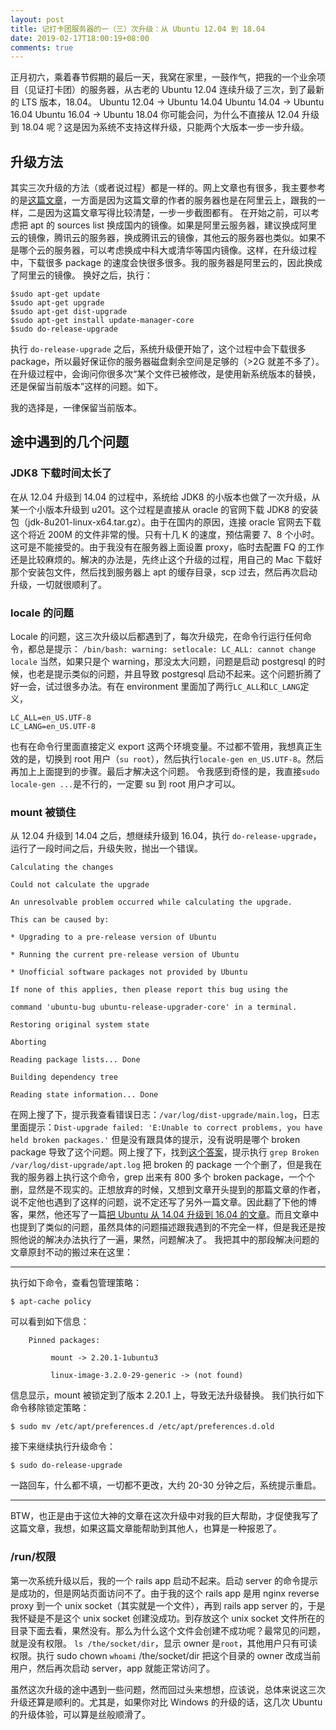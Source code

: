 ```yaml
---
layout: post
title: 记打卡团服务器的一（三）次升级：从 Ubuntu 12.04 到 18.04
date: 2019-02-17T18:00:19+08:00
comments: true
---
```


正月初六，乘着春节假期的最后一天，我窝在家里，一鼓作气，把我的一个业余项目（见证打卡团）的服务器，从古老的 Ubuntu 12.04 连续升级了三次，到了最新的 LTS 版本，18.04。
Ubuntu 12.04 -\> Ubuntu 14.04
Ubuntu 14.04 -\> Ubuntu 16.04
Ubuntu 16.04 -\> Ubuntu 18.04
你可能会问，为什么不直接从 12.04 升级到 18.04 呢？这是因为系统不支持这样升级，只能两个大版本一步一步升级。

## 升级方法

其实三次升级的方法（或者说过程）都是一样的。网上文章也有很多，我主要参考的是[这篇文章](https://www.mobibrw.com/2016/3789)，一方面是因为这篇文章的作者的服务器也是在阿里云上，跟我的一样，二是因为这篇文章写得比较清楚，一步一步截图都有。
在开始之前，可以考虑把 apt 的 sources list 换成国内的镜像。如果是阿里云服务器，建议换成阿里云的镜像，腾讯云的服务器，换成腾讯云的镜像，其他云的服务器也类似。如果不是哪个云的服务器，可以考虑换成中科大或清华等国内镜像。这样，在升级过程中，下载很多 package 的速度会快很多很多。我的服务器是阿里云的，因此换成了阿里云的镜像。
换好之后，执行：

```
$sudo apt-get update
$sudo apt-get upgrade
$sudo apt-get dist-upgrade
$sudo apt-get install update-manager-core
$sudo do-release-upgrade
```

执行 `do-release-upgrade` 之后，系统升级便开始了，这个过程中会下载很多 package，所以最好保证你的服务器磁盘剩余空间是足够的（\>2G 就差不多了）。
在升级过程中，会询问你很多次“某个文件已被修改，是使用新系统版本的替换，还是保留当前版本”这样的问题。如下。

我的选择是，一律保留当前版本。

## 途中遇到的几个问题

### JDK8 下载时间太长了

在从 12.04 升级到 14.04 的过程中，系统给 JDK8 的小版本也做了一次升级，从某一个小版本升级到 u201。这个过程是直接从 oracle 的官网下载 JDK8 的安装包（jdk-8u201-linux-x64.tar.gz）。由于在国内的原因，连接 oracle 官网去下载这个将近 200M 的文件非常的慢。只有十几 K 的速度，预估需要 7、8 个小时。这可是不能接受的。由于我没有在服务器上面设置 proxy，临时去配置 FQ 的工作还是比较麻烦的。解决的办法是，先终止这个升级的过程，用自己的 Mac 下载好那个安装包文件，然后找到服务器上 apt 的缓存目录，scp 过去，然后再次启动升级，一切就很顺利了。

### locale 的问题

Locale 的问题，这三次升级以后都遇到了，每次升级完，在命令行运行任何命令，都总是提示：
`/bin/bash: warning: setlocale: LC_ALL: cannot change locale`
当然，如果只是个 warning，那没太大问题，问题是启动 postgresql 的时候，也老是提示类似的问题，并且导致 postgresql 启动不起来。这个问题折腾了好一会，试过很多办法。有在 environment 里面加了两行`LC_ALL`和`LC_LANG`定义，

    LC_ALL=en_US.UTF-8
    LC_LANG=en_US.UTF-8

也有在命令行里面直接定义 export 这两个环境变量。不过都不管用，我想真正生效的是，切换到 root 用户（`su root`），然后执行`locale-gen en_US.UTF-8`。然后再加上上面提到的步骤。最后才解决这个问题。
令我感到奇怪的是，我直接`sudo locale-gen ...`是不行的，一定要 su 到 root 用户才可以。

### mount 被锁住

从 12.04 升级到 14.04 之后，想继续升级到 16.04，执行 `do-release-upgrade`，运行了一段时间之后，升级失败，抛出一个错误。

    Calculating the changes

    Could not calculate the upgrade

    An unresolvable problem occurred while calculating the upgrade.

    This can be caused by:

    * Upgrading to a pre-release version of Ubuntu

    * Running the current pre-release version of Ubuntu

    * Unofficial software packages not provided by Ubuntu

    If none of this applies, then please report this bug using the

    command 'ubuntu-bug ubuntu-release-upgrader-core' in a terminal.

    Restoring original system state

    Aborting

    Reading package lists... Done

    Building dependency tree

    Reading state information... Done

在网上搜了下，提示我查看错误日志：`/var/log/dist-upgrade/main.log`，日志里面提示：`Dist-upgrade failed: 'E:Unable to correct problems, you have held broken packages.'` 但是没有跟具体的提示，没有说明是哪个 broken package 导致了这个问题。网上搜了下，找到[这个答案](https://askubuntu.com/questions/805175/unable-to-upgrade-from-14-04-to-16-04-could-not-calculate-the-upgrade-an-unres)，提示执行 `grep Broken /var/log/dist-upgrade/apt.log` 把 broken 的 package 一个个删了，但是我在我的服务器上执行这个命令，grep 出来有 800 多个 broken package，一个个删，显然是不现实的。正想放弃的时候，又想到文章开头提到的那篇文章的作者，说不定他也遇到了这样的问题，说不定还写了另外一篇文章。因此翻了下他的博客，果然，他还写了一篇[把 Ubuntu 从 14.04 升级到 16.04 的文章](https://www.mobibrw.com/2017/7068/comment-page-1#comment-3479)。而且文章中也提到了类似的问题，虽然具体的问题描述跟我遇到的不完全一样，但是我还是按照他说的解决办法执行了一遍，果然，问题解决了。
我把其中的那段解决问题的文章原封不动的搬过来在这里：

---

执行如下命令，查看包管理策略：

    $ apt-cache policy

可以看到如下信息：

```
	Pinned packages:

	     mount -> 2.20.1-1ubuntu3

	     linux-image-3.2.0-29-generic -> (not found)
```

信息显示，mount 被锁定到了版本 2.20.1 上，导致无法升级替换。
我们执行如下命令移除锁定策略：

    $ sudo mv /etc/apt/preferences.d /etc/apt/preferences.d.old

接下来继续执行升级命令：

    $ sudo do-release-upgrade

一路回车，什么都不填，一切都不更改，大约 20-30 分钟之后，系统提示重启。

---

BTW，也正是由于这位大神的文章在这次升级中对我的巨大帮助，才促使我写了这篇文章，我想，如果这篇文章能帮助到其他人，也算是一种报恩了。

### /run/权限

第一次系统升级以后，我的一个 rails app 启动不起来。启动 server 的命令提示是成功的，但是网站页面访问不了。由于我的这个 rails app 是用 nginx reverse proxy 到一个 unix socket（其实就是一个文件），再到 rails app server 的，于是我怀疑是不是这个 unix socket 创建没成功。到存放这个 unix socket 文件所在的目录下面去看，果然没有。那么为什么这个文件会创建不成功呢？最常见的问题，就是没有权限。
`ls /the/socket/dir`，显示 owner 是`root`，其他用户只有可读权限。执行
sudo chown `whoami` /the/socket/dir
把这个目录的 owner 改成当前用户，然后再次启动 server，app 就能正常访问了。

虽然这次升级的途中遇到一些问题，然而回过头来想想，应该说，总体来说这三次升级还算是顺利的。尤其是，如果你对比 Windows 的升级的话，这几次 Ubuntu 的升级体验，可以算是丝般顺滑了。

